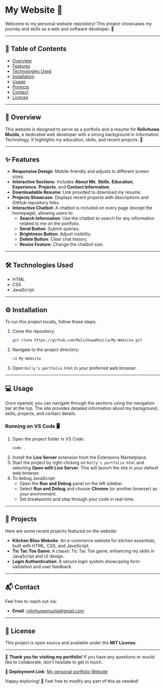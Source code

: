 # My Website 🎉

Welcome to my personal website repository! This project showcases my journey and skills as a web and software developer. 🌟  

---

## 📜 Table of Contents

- [Overview](#overview)  
- [Features](#features)  
- [Technologies Used](#technologies-used)  
- [Installation](#installation)  
- [Usage](#usage)  
- [Projects](#projects)  
- [Contact](#contact)  
- [License](#license)  

---

## 📖 Overview

This website is designed to serve as a portfolio and a resume for **Rolivhuwa Muzila**, a dedicated web developer with a strong background in Information Technology. It highlights my education, skills, and recent projects. 🚀

---

## ✨ Features

- **Responsive Design**: Mobile-friendly and adjusts to different screen sizes.  
- **Interactive Sections**: Includes **About Me**, **Skills**, **Education**, **Experience**, **Projects**, and **Contact Information**.  
- **Downloadable Resume**: Link provided to download my resume.  
- **Projects Showcase**: Displays recent projects with descriptions and GitHub repository links.  
- **Interactive Chatbot**: A chatbot is included on every page (except the homepage), allowing users to:  
  - **Search Information**: Use the chatbot to search for any information related to me on the portfolio.  
  - **Send Button**: Submit queries.  
  - **Brightness Button**: Adjust visibility.  
  - **Delete Button**: Clear chat history.  
  - **Resize Feature**: Change the chatbot size.

---

## 🛠️ Technologies Used

- HTML  
- CSS  
- JavaScript  

---

## ⚙️ Installation

To run this project locally, follow these steps:

1. Clone the repository:  
   ```bash
   git clone https://github.com/RolivhuwaMuzila/My-Website.git
   ```
2. Navigate to the project directory:  
   ```bash
   cd My-Website
   ```
3. Open `Rolly's portfolio.html` in your preferred web browser.

---

## 💻 Usage

Once opened, you can navigate through the sections using the navigation bar at the top. The site provides detailed information about my background, skills, projects, and contact details.

### Running on VS Code 🖥️

1. Open the project folder in VS Code:  
   ```bash
   code .
   ```
2. Install the **Live Server** extension from the Extensions Marketplace.  
3. Start the project by right-clicking on `Rolly's portfolio.html` and selecting **Open with Live Server**. This will launch the site in your default web browser.  
4. To debug JavaScript:  
   - Open the **Run and Debug** panel on the left sidebar.  
   - Select **Run and Debug** and choose **Chrome** (or another browser) as your environment.  
   - Set breakpoints and step through your code in real-time.  

---

## 🚀 Projects

Here are some recent projects featured on the website:

- **Kitchen Bliss Website**: An e-commerce website for kitchen essentials, built with HTML, CSS, and JavaScript.  
- **Tic Tac Toe Game**: A classic Tic Tac Toe game, enhancing my skills in JavaScript and UI design.  
- **Login Authentication**: A secure login system showcasing form validation and user feedback.

---

## 📬 Contact

Feel free to reach out via:  

- **Email**: [rolivhuwamuzila@gmail.com](mailto:rolivhuwamuzila@gmail.com)  
 

---

## 📄 License

This project is open source and available under the **MIT License**.  

---

🎉 **Thank you for visiting my portfolio!** If you have any questions or would like to collaborate, don't hesitate to get in touch.  

🔗 **Deployment Link**: [My personal portfolio Website](https://rolivhuwamuzila.github.io/Roli-s-Portfolio/)  

Happy exploring! 🌟
Feel free to modify any part of this as needed!
